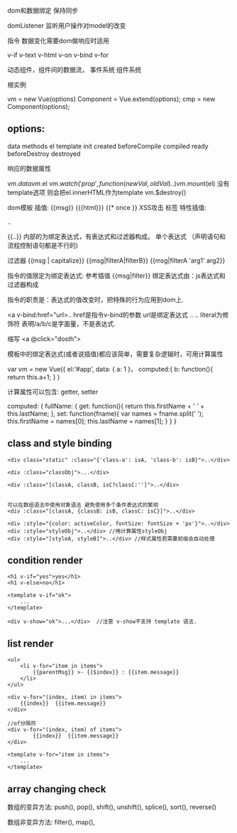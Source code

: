 dom和数据绑定 保持同步

domListener 监听用户操作对model的改变

指令 数据变化需要dom做响应时适用

v-if
v-text
v-html
v-on
v-bind
v-for


动态组件，组件间的数据流， 事件系统
组件系统

根实例

vm = new Vue(options)
Component  = Vue.extend(options);
cmp = new Component(options);

options:
----------
data
methods
el
template
init
created
beforeCompile
compiled
ready
beforeDestroy
destroyed



响应的数据属性

vm.$data
vm.$el
vm.$watch('prop', function(newVal, oldVal){..})
vm.$mount(el)
没有template选项 则会把el.innerHTML作为template
vm.$destroy()


dom模板
插值: {{msg}} {{{html}}} {{* once }}  XSS攻击
标签 特性插值: <div id="item-{{id}}">..</div>

{{..}} 内部的为绑定表达式，有表达式和过滤器构成。 单个表达式 （声明语句和流程控制语句都是不行的)

过滤器 {{msg | capitalize}} {{msg|filterA|filterB}}  {{msg|filterA 'arg1' arg2}}


指令的值限定为绑定表达式:  参考插值 {{msg|filter}} 绑定表达式由：js表达式和过滤器构成

指令的职责是：表达式的值改变时，把特殊的行为应用到dom上.

<a v-bind:href="url>..</a>  href是指令v-bind的参数 url是绑定表达式
<a v-on:click="dosomething">..</a> 
<a v-bind:href.literal="/a/b/c">..</a>  literal为修饰符 表明/a/b/c是字面量，不是表达式.

缩写
	<a :href="url"></a>
	<a @click="dosth"></a>

模板中的绑定表达式(或者说插值)都应该简单，需要复杂逻辑时，可用计算属性

var vm = new Vue({
 el:'#app',
 data: {
  a: 1
 }，
 computed:{
  b: function(){
  	return  this.a+1;
  }
 }

计算属性可以包含: getter, setter

computed: {
	fullName: {
		get: function(){
			return this.firstName + ' ' + this.lastName;
		},
		set: function(fname){
			var names = fname.split(' ');
			this.firstName = names[0];
			this.lastName = names[1];
		}
	}
}


class and style binding
-----------------------------

	<div class="static" :class="{'class-a': isA, 'class-b': isB}">..</div>

	<div :class="classObj">...</div>

	<div :class="[classA, classB, isC?classC:'']">..</div>

	
	可以在数组语法中使用对象语法 避免使用多个条件表达式的繁琐
	<div :class="[classA, {classB: isB, classC: isC}]">..</div>

	<div :style="{color: activeColor, fontSize: fontSize + 'px'}">..</div>
	<div :style="styleObj">..</div> //用计算属性styleObj
	<div :style="[styleA, styleB]">..</div> //样式属性若需要前缀会自动处理


condition render
------------------

	<h1 v-if="yes">yes</h1>
	<h1 v-else>no</h1>

	<template v-if="ok">
		...
	</template>

	<div v-show="ok">...</div>  //注意 v-show不支持 template 语法.


list render
-------------

	<ul>
		<li v-for="item in items">
			{{parentMsg}} >- {{$index}} : {{item.message}}
		</li>
	</ul>

	<div v-for="(index, item) in items">
		{{index}}  {{item.message}}
	</div>

	//of分隔符
	<div v-for="(index, item) of items">
			{{index}}  {{item.message}}
	</div>

	<template v-for="item in items">
		...
	</template>

array changing check
--------------------

数组的变异方法: push(), pop(), shift(), unshift(), splice(), sort(), reverse()

数组非变异方法: filter(), map(), 


